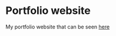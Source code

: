 # Portfolio website

My portfolio website that can be seen [here](https://willfan.netlify.app/about)

